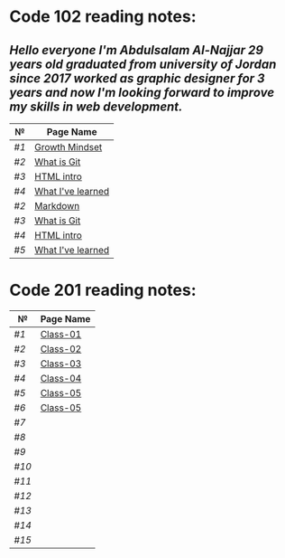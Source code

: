 # Code 102 reading notes:

## *Hello everyone I'm Abdulsalam Al-Najjar 29 years old graduated from university of Jordan since 2017 worked as graphic designer for 3 years and now I'm looking forward to improve my skills in web development.*

| №  |   Page Name |
|------|-------------|
|*#1* |[Growth Mindset](https://abdulsalamnaj.github.io/reading-notes/growthmind)  |
|*#2*|[What is Git](https://abdulsalamnaj.github.io/reading-notes/what-is-git)|
|*#3*|[HTML intro](https://abdulsalamnaj.github.io/reading-notes/html-intro)|
|*#4*|[What I've learned](https://abdulsalamnaj.github.io/reading-notes/skills)|
|*#2* |[Markdown](https://abdulsalamnaj.github.io/reading-notes/markdown)  |
|*#3*|[What is Git](https://abdulsalamnaj.github.io/reading-notes/what-is-git)|
|*#4*|[HTML intro](https://abdulsalamnaj.github.io/reading-notes/html-intro)|
|*#5*|[What I've learned](https://abdulsalamnaj.github.io/reading-notes/skills)|

# Code 201 reading notes:

| №  |   Page Name |
|------|-------------|
|*#1* |[Class-01](https://abdulsalamnaj.github.io/reading-notes/class-01)|
|*#2* |[Class-02](https://abdulsalamnaj.github.io/reading-notes/class-02)|
|*#3*|[Class-03](https://abdulsalamnaj.github.io/reading-notes/class-03)|
|*#4*|[Class-04](https://abdulsalamnaj.github.io/reading-notes/class-04)|
|*#5*|[Class-05](https://abdulsalamnaj.github.io/reading-notes/class-05)|
|*#6* |[Class-05](https://abdulsalamnaj.github.io/reading-notes/class-05)|
|*#7* ||
|*#8*||
|*#9*||
|*#10*||
|*#11* ||
|*#12* ||
|*#13*||
|*#14*||
|*#15*||
